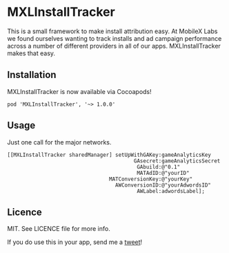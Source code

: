 MXLInstallTracker
============

This is a small framework to make install attribution easy. At MobileX Labs we found ourselves wanting to track installs and ad campaign performance across a number of different providers in all of our apps. MXLInstallTracker makes that easy.

Installation
-----
MXLInstallTracker is now available via Cocoapods!

```
pod 'MXLInstallTracker', '~> 1.0.0'
```

Usage
-----
Just one call for the major networks.

```
[[MXLInstallTracker sharedManager] setUpWithGAKey:gameAnalyticsKey
                                         GAsecret:gameAnalyticsSecret
                                          GAbuild:@"0.1"
                                          MATAdID:@"yourID"
                                 MATConversionKey:@"yourKey"
                                   AWConversionID:@"yourAdwordsID"
                                          AWLabel:adwordsLabel];

```

Licence
-------
MIT. See LICENCE file for more info.

If you do use this in your app, send me a [tweet](http://twitter.com/k_panesar)!